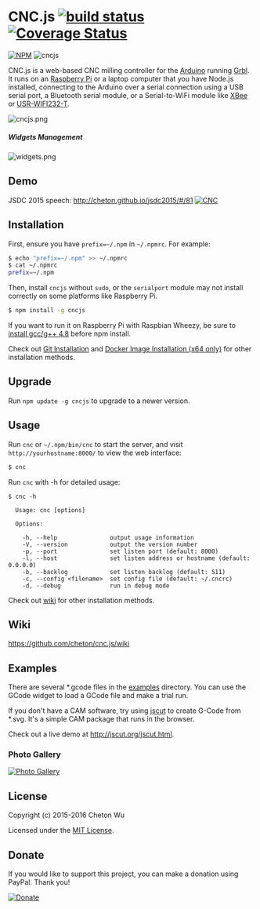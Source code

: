 # CNC.js [![build status](https://travis-ci.org/cheton/cnc.js.svg?branch=master)](https://travis-ci.org/cheton/cnc.js) [![Coverage Status](https://coveralls.io/repos/cheton/cnc.js/badge.svg)](https://coveralls.io/r/cheton/cnc.js)

[![NPM](https://nodei.co/npm/cncjs.png?downloads=true&stars=true)](https://nodei.co/npm/cncjs/)
![cncjs](https://raw.githubusercontent.com/cheton/cnc.js/master/media/banner2.png)

CNC.js is a web-based CNC milling controller for the [Arduino](https://www.arduino.cc/) running [Grbl](https://github.com/grbl/grbl). It runs on an [Raspberry Pi](https://www.raspberrypi.org/) or a laptop computer that you have Node.js installed, connecting to the Arduino over a serial connection using a USB serial port, a Bluetooth serial module, or a  Serial-to-WiFi module like [XBee](https://www.arduino.cc/en/Guide/ArduinoWirelessShieldS2) or [USR-WIFI232-T](https://gist.github.com/ajfisher/1fdbcbbf96b7f2ba73cd).

![cncjs.png](https://raw.githubusercontent.com/cheton/cnc.js/master/media/cncjs.png) 

##### Widgets Management
![widgets.png](https://raw.githubusercontent.com/cheton/cnc.js/master/media/widgets.png)

## Demo
JSDC 2015 speech: http://cheton.github.io/jsdc2015/#/81
[![CNC](http://img.youtube.com/vi/fJyq4fyiGSc/0.jpg)](https://www.youtube.com/watch?v=fJyq4fyiGSc&hd=2 "CNC.js")

## Installation
First, ensure you have `prefix=~/.npm` in  `~/.npmrc`. For example:
```bash
$ echo "prefix=~/.npm" >> ~/.npmrc
$ cat ~/.npmrc
prefix=~/.npm
```

Then, install `cncjs` without `sudo`, or the `serialport` module may not install correctly on some platforms like Raspberry Pi.
```bash
$ npm install -g cncjs
```

If you want to run it on Raspberry Pi with Raspbian Wheezy, be sure to [install gcc/g++ 4.8](https://somewideopenspace.wordpress.com/2014/02/28/gcc-4-8-on-raspberry-pi-wheezy/) before npm install.

Check out [Git Installation](https://github.com/cheton/cnc.js#git-installation) and [Docker Image Installation (x64 only)](https://github.com/cheton/cnc.js#docker-image-installation-x64-only) for other installation methods.

## Upgrade
Run `npm update -g cncjs` to upgrade to a newer version.

## Usage
Run `cnc` or `~/.npm/bin/cnc` to start the server, and visit `http://yourhostname:8000/` to view the web interface:
```bash
$ cnc
```

Run `cnc` with -h for detailed usage:
```
$ cnc -h

  Usage: cnc [options]
  
  Options:

    -h, --help               output usage information
    -V, --version            output the version number
    -p, --port               set listen port (default: 8000)
    -l, --host               set listen address or hostname (default: 0.0.0.0)
    -b, --backlog            set listen backlog (default: 511)
    -c, --config <filename>  set config file (default: ~/.cncrc)
    -d, --debug              run in debug mode
```

Check out [wiki](https://github.com/cheton/cnc.js/wiki/Installation) for other installation methods.

## Wiki
https://github.com/cheton/cnc.js/wiki

## Examples
There are several *.gcode files in the [examples](https://github.com/cheton/cnc.js/tree/master/examples) directory. You can use the GCode widget to load a GCode file and make a trial run.

If you don't have a CAM software, try using [jscut](http://jscut.org/) to create G-Code from *.svg. It's a simple CAM package that runs in the browser.

Check out a live demo at http://jscut.org/jscut.html. 

### Photo Gallery
[![Photo Gallery](https://scontent-iad3-1.xx.fbcdn.net/hphotos-xtp1/t31.0-8/12138529_10207901191546433_3867236073352040616_o.jpg)](https://www.facebook.com/cheton.wu/media_set?set=a.10207901184746263.1073741852.1195704289&type=3)

## License

Copyright (c) 2015-2016 Cheton Wu

Licensed under the [MIT License](LICENSE).

## Donate

If you would like to support this project, you can make a donation using PayPal. Thank you!

[![Donate](https://www.paypalobjects.com/en_US/i/btn/btn_donateCC_LG.gif)](https://www.paypal.com/cgi-bin/webscr?cmd=_s-xclick&hosted_button_id=38CYN33CWPBR2)
